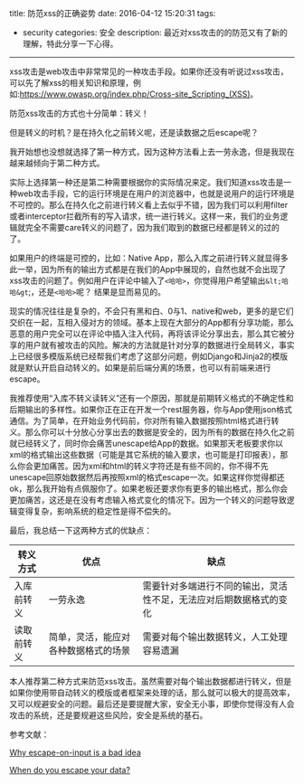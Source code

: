 title: 防范xss的正确姿势
date: 2016-04-12 15:20:31
tags: 
- security
categories: 安全
description: 最近对xss攻击的的防范又有了新的理解，特此分享一下心得。
---

xss攻击是web攻击中非常常见的一种攻击手段。如果你还没有听说过xss攻击，可以先了解xss的相关知识和原理，例如:<https://www.owasp.org/index.php/Cross-site_Scripting_(XSS)>。

防范xss攻击的方式也十分简单：转义！

但是转义的时机？是在持久化之前转义呢，还是读数据之后escape呢？

我开始想也没想就选择了第一种方式，因为这种方法看上去一劳永逸，但是我现在越来越倾向于第二种方式。

实际上选择第一种还是第二种需要根据你的实际情况来定。我们知道xss攻击是一种web攻击手段，它的运行环境是在用户的浏览器中，也就是说用户的运行环境是不可控的。那么在持久化之前进行转义看上去似乎不错，因为我们可以利用filter或者interceptor拦截所有的写入请求，统一进行转义。这样一来，我们的业务逻辑就完全不需要care转义的问题了，因为我们取到的数据已经都是转义的过的了。

如果用户的终端是可控的，比如：Native App，那么入库之前进行转义就显得多此一举，因为所有的输出方式都是在我们的App中展现的，自然也就不会出现了xss攻击的问题了。例如用户在评论中输入了`<哈哈>`，你觉得用户希望输出`&lt;哈哈&gt`;，还是`<哈哈>`呢？ 结果是显而易见的。

现实的情况往往是复杂的，不会只有黑和白、0与1、native和web，更多的是它们交织在一起，互相入侵对方的领域。基本上现在大部分的App都有分享功能，那么恶意的用户完全可以在评论中插入注入代码，再将该评论分享出去，那么其它被分享的用户就有被攻击的风险。解决的方法就是针对分享的数据进行全局转义，事实上已经很多模版系统已经帮我们考虑了这部分问题，例如Django和Jinja2的模版就是默认开启自动转义的。如果是前后端分离的场景，也可以有前端来进行escape。

我推荐使用“入库不转义读转义”还有一个原因，那就是前期转义格式的不确定性和后期输出的多样性。如果你正在正在开发一个rest服务器，你与App使用json格式通信。为了简单，在开始业务代码前，你对所有输入数据按照html格式进行转义。那么你可以十分放心分享出去的数据是安全的，因为所有的数据在持久化之前就已经转义了，同时你会痛苦unescape给App的数据。如果那天老板要求你以xml的格式输出这些数据（可能是其它系统的输入要求，也可能是打印报表），那么你会更加痛苦。因为xml和html的转义字符还是有些不同的，你不得不先unescape回原始数据然后再按照xml的格式escape一次。如果这样你觉得都还ok，那么我开始有点佩服你了。如果老板还要求你有更多的输出格式，那么你会更加痛苦，这还是在没有考虑输入格式变化的情况下。因为一个转义的问题导致逻辑变得复杂，影响系统的稳定性是得不偿失的。

最后，我总结一下这两种方式的优缺点：

转义方式 |  优点 |  缺点
--- | --- | ---
入库前转义 |  一劳永逸 |  需要针对多端进行不同的输出，灵活性不足，无法应对后期数据格式的变化
读取前转义 | 简单，灵活，能应对各种数据格式的场景 | 需要对每个输出数据转义，人工处理容易遗漏

本人推荐第二种方式来防范xss攻击。虽然需要对每个输出数据都进行转义，但是如果你使用带自动转义的模版或者框架来处理的话，那么就可以极大的提高效率，又可以规避安全的问题。最后还是要提醒大家，安全无小事，即使你觉得没有人会攻击的系统，还是要规避这些风险，安全是系统的基石。

参考文献：

[Why escape-on-input is a bad idea](https://n0tw0rthy.wordpress.com/2011/10/07/when-do-you-escape-your-data/)

[When do you escape your data?](https://n0tw0rthy.wordpress.com/2011/10/07/when-do-you-escape-your-data/)





